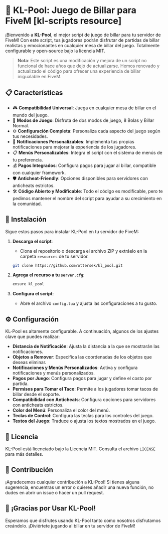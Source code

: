 # 🎱 KL-Pool: Juego de Billar para FiveM [kl-scripts resource]

¡Bienvenido a **KL-Pool**, el mejor script de juego de billar para tu servidor de FiveM! Con este script, tus jugadores podrán disfrutar de partidas de billar realistas y emocionantes en cualquier mesa de billar del juego. Totalmente configurable y open-source bajo la licencia MIT.

> **Nota**: Este script es una modificación y mejora de un script no funcional de hace años que dejó de actualizarse. Hemos renovado y actualizado el código para ofrecer una experiencia de billar inigualable en FiveM.

## 📋 Características
- 🎮 **Compatibilidad Universal**: Juega en cualquier mesa de billar en el mundo del juego.
- 🎱 **Modos de Juego**: Disfruta de dos modos de juego, 8 Bolas y Billar Normal.
- ⚙️ **Configuración Completa**: Personaliza cada aspecto del juego según tus necesidades.
- 🔔 **Notificaciones Personalizables**: Implementa tus propias notificaciones para mejorar la experiencia de los jugadores.
- 📋 **Menús Personalizables**: Integra el script con el sistema de menús de tu preferencia.
- 💰 **Pagos Integrados**: Configura pagos para jugar al billar, compatible con cualquier framework.
- 🛡️ **Anticheat-Friendly**: Opciones disponibles para servidores con anticheats estrictos.
- 🛠️ **Código Abierto y Modificable**: Todo el código es modificable, pero te pedimos mantener el nombre del script para ayudar a su crecimiento en la comunidad.

## 🚀 Instalación
Sigue estos pasos para instalar KL-Pool en tu servidor de FiveM:

1. **Descarga el script**:
   - Clona el repositorio o descarga el archivo ZIP y extráelo en la carpeta `resources` de tu servidor.
   ```bash
   git clone https://github.com/ottersek/kl_pool.git
   ```

2. **Agrega el recurso a tu `server.cfg`**:
   ```bash
   ensure kl_pool
   ```

3. **Configura el script**:
   - Abre el archivo `config.lua` y ajusta las configuraciones a tu gusto.

## ⚙️ Configuración
KL-Pool es altamente configurable. A continuación, algunos de los ajustes clave que puedes realizar:

- **Distancia de Notificación**: Ajusta la distancia a la que se mostrarán las notificaciones.
- **Objetos a Remover**: Especifica las coordenadas de los objetos que deseas eliminar.
- **Notificaciones y Menús Personalizados**: Activa y configura notificaciones y menús personalizados.
- **Pagos por Juego**: Configura pagos para jugar y define el costo por partida.
- **Permisos para Tomar el Taco**: Permite a los jugadores tomar tacos de billar desde el soporte.
- **Compatibilidad con Anticheats**: Configura opciones para servidores con anticheats estrictos.
- **Color del Menú**: Personaliza el color del menú.
- **Teclas de Control**: Configura las teclas para los controles del juego.
- **Textos del Juego**: Traduce o ajusta los textos mostrados en el juego.

## 📜 Licencia
KL-Pool está licenciado bajo la Licencia MIT. Consulta el archivo `LICENSE` para más detalles.

## 🙏 Contribución
¡Agradecemos cualquier contribución a KL-Pool! Si tienes alguna sugerencia, encuentras un error o quieres añadir una nueva función, no dudes en abrir un issue o hacer un pull request.

## 🎉 ¡Gracias por Usar KL-Pool!
Esperamos que disfrutes usando KL-Pool tanto como nosotros disfrutamos creándolo. ¡Diviértete jugando al billar en tu servidor de FiveM!
